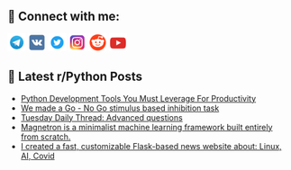 ## 🔎 Connect with me:
[<img src="https://github.com/bullbesh/bullbesh/blob/main/images/Telegram.png" width="32" height="32" />](https://t.me/bullbesh)
[<img src="https://github.com/bullbesh/bullbesh/blob/main/images/VK.png" width="32" height="32" />](https://vk.com/bullbesh)
[<img src="https://github.com/bullbesh/bullbesh/blob/main/images/Twitter.png" width="32" height="32" />](https://twitter.com/bullbesh1)
[<img src="https://github.com/bullbesh/bullbesh/blob/main/images/Instagram.png" width="32" height="32" />](https://www.instagram.com/bullbesh)
[<img src="https://github.com/bullbesh/bullbesh/blob/main/images/Reddit.png" width="32" height="32" />](https://www.reddit.com/user/bullbesh)
[<img src="https://github.com/bullbesh/bullbesh/blob/main/images/YouTube.png" width="32" height="32" />](https://www.youtube.com/channel/UCtfjRs6uzgq5mfm8S06WTcg)

## 📕 Latest r/Python Posts
<!-- BLOG-POST-LIST:START -->
- [Python Development Tools You Must Leverage For Productivity](https://www.reddit.com/r/Python/comments/1i6auar/python_development_tools_you_must_leverage_for/)
- [We made a Go - No Go stimulus based inhibition task](https://www.reddit.com/r/Python/comments/1i68fgr/we_made_a_go_no_go_stimulus_based_inhibition_task/)
- [Tuesday Daily Thread: Advanced questions](https://www.reddit.com/r/Python/comments/1i656sb/tuesday_daily_thread_advanced_questions/)
- [Magnetron is a minimalist machine learning framework built entirely from scratch.](https://www.reddit.com/r/Python/comments/1i63rmk/magnetron_is_a_minimalist_machine_learning/)
- [I created a fast, customizable Flask-based news website about: Linux, AI, Covid](https://www.reddit.com/r/Python/comments/1i61869/i_created_a_fast_customizable_flaskbased_news/)
<!-- BLOG-POST-LIST:END -->
